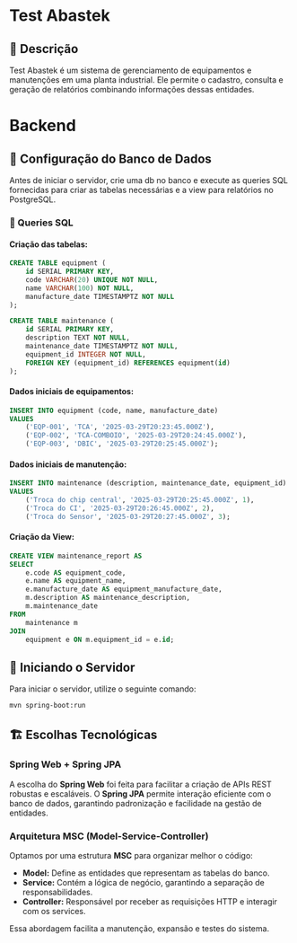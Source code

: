 # Test Abastek

## 📌 Descrição

Test Abastek é um sistema de gerenciamento de equipamentos e manutenções em uma planta industrial. Ele permite o cadastro, consulta e geração de relatórios combinando informações dessas entidades.

# Backend

## 📂 Configuração do Banco de Dados

Antes de iniciar o servidor, crie uma db no banco e execute as queries SQL fornecidas para criar as tabelas necessárias e a view para relatórios no PostgreSQL.

### 📌 Queries SQL

#### Criação das tabelas:

```sql
CREATE TABLE equipment (
    id SERIAL PRIMARY KEY,
    code VARCHAR(20) UNIQUE NOT NULL,
    name VARCHAR(100) NOT NULL,
    manufacture_date TIMESTAMPTZ NOT NULL
);

CREATE TABLE maintenance (
    id SERIAL PRIMARY KEY,
    description TEXT NOT NULL,
    maintenance_date TIMESTAMPTZ NOT NULL,
    equipment_id INTEGER NOT NULL,
    FOREIGN KEY (equipment_id) REFERENCES equipment(id)
);
```

#### Dados iniciais de equipamentos:

```sql
INSERT INTO equipment (code, name, manufacture_date)
VALUES
    ('EQP-001', 'TCA', '2025-03-29T20:23:45.000Z'),
    ('EQP-002', 'TCA-COMBOIO', '2025-03-29T20:24:45.000Z'),
    ('EQP-003', 'DBIC', '2025-03-29T20:25:45.000Z');
```

#### Dados iniciais de manutenção:

```sql
INSERT INTO maintenance (description, maintenance_date, equipment_id)
VALUES
    ('Troca do chip central', '2025-03-29T20:25:45.000Z', 1),
    ('Troca do CI', '2025-03-29T20:26:45.000Z', 2),
    ('Troca do Sensor', '2025-03-29T20:27:45.000Z', 3);
```

#### Criação da View:

```sql
CREATE VIEW maintenance_report AS
SELECT
    e.code AS equipment_code,
    e.name AS equipment_name,
    e.manufacture_date AS equipment_manufacture_date,
    m.description AS maintenance_description,
    m.maintenance_date
FROM
    maintenance m
JOIN
    equipment e ON m.equipment_id = e.id;
```

## 🚀 Iniciando o Servidor

Para iniciar o servidor, utilize o seguinte comando:

```sh
mvn spring-boot:run
```

## 🏗 Escolhas Tecnológicas

### **Spring Web + Spring JPA**

A escolha do **Spring Web** foi feita para facilitar a criação de APIs REST robustas e escaláveis. O **Spring JPA** permite interação eficiente com o banco de dados, garantindo padronização e facilidade na gestão de entidades.

### **Arquitetura MSC** (Model-Service-Controller)

Optamos por uma estrutura **MSC** para organizar melhor o código:

- **Model:** Define as entidades que representam as tabelas do banco.
- **Service:** Contém a lógica de negócio, garantindo a separação de responsabilidades.
- **Controller:** Responsável por receber as requisições HTTP e interagir com os services.

Essa abordagem facilita a manutenção, expansão e testes do sistema.
